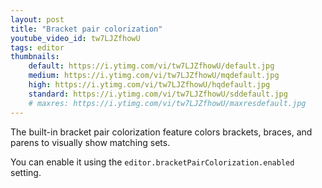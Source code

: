 ```yaml
---
layout: post
title: "Bracket pair colorization"
youtube_video_id: tw7LJZfhowU
tags: editor
thumbnails:
    default: https://i.ytimg.com/vi/tw7LJZfhowU/default.jpg
    medium: https://i.ytimg.com/vi/tw7LJZfhowU/mqdefault.jpg
    high: https://i.ytimg.com/vi/tw7LJZfhowU/hqdefault.jpg
    standard: https://i.ytimg.com/vi/tw7LJZfhowU/sddefault.jpg
    # maxres: https://i.ytimg.com/vi/tw7LJZfhowU/maxresdefault.jpg
---
```


The built-in bracket pair colorization feature colors brackets, braces, and parens to visually show matching sets.

You can enable it using the `editor.bracketPairColorization.enabled` setting.
